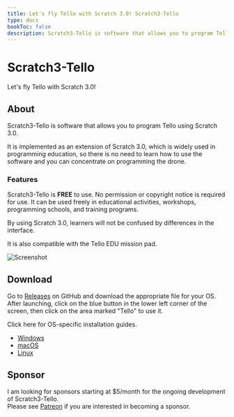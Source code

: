 ```yaml
---
title: Let's fly Tello with Scratch 3.0! Scratch3-Tello
type: docs
bookToc: false
description: Scratch3-Tello is software that allows you to program Tello using Scratch 3.0.
---
```


# Scratch3-Tello

Let's fly Tello with Scratch 3.0!

## About

Scratch3-Tello is software that allows you to program Tello using Scratch 3.0.

It is implemented as an extension of Scratch 3.0, which is widely used in programming education, so there is no need to learn how to use the software and you can concentrate on programming the drone.

### Features
Scratch3-Tello is **FREE** to use.
No permission or copyright notice is required for use. It can be used freely in educational activities, workshops, programming schools, and training programs.

By using Scratch 3.0, learners will not be confused by differences in the interface.

It is also compatible with the Tello EDU mission pad.

![Screenshot](/images/intro_en.png)

## Download
Go to [Releases](https://github.com/kebhr/scratch3-tello/releases) on GitHub and download the appropriate file for your OS.  
After launching, click on the blue button in the lower left corner of the screen, then click on the area marked "Tello" to use it.

Click here for OS-specific installation guides.
- [Windows](docs/getting-started/windows)
- [macOS](docs/getting-started/macos)
- [Linux](docs/getting-started/linux)

## Sponsor
I am looking for sponsors starting at $5/month for the ongoing development of Scratch3-Tello.  
Please see [Patreon](https://www.patreon.com/scratch3_tello?utm_medium=clipboard_copy&utm_source=copyLink&utm_campaign=creatorshare_creator) if you are interested in becoming a sponsor.